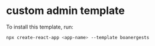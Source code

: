 # custom admin template

To install this template, run:

```bash
npx create-react-app <app-name> --template boanergests

```